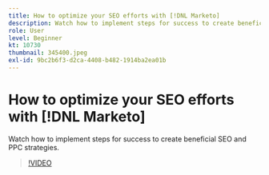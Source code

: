 ```yaml
---
title: How to optimize your SEO efforts with [!DNL Marketo]
description: Watch how to implement steps for success to create beneficial SEO and PPC strategies.
role: User
level: Beginner
kt: 10730
thumbnail: 345400.jpeg
exl-id: 9bc2b6f3-d2ca-4408-b482-1914ba2ea01b
---
```

# How to optimize your SEO efforts with [!DNL Marketo]

Watch how to implement steps for success to create beneficial SEO and PPC strategies.

>[!VIDEO](https://video.tv.adobe.com/v/345400/?quality=12&learn=on)
